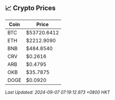 ## 📈 Crypto Prices

| Coin | Price |
| ---- | ----- |
| BTC | $53720.6412 |
| ETH | $2212.9090 |
| BNB | $484.8540 |
| CRV | $0.2616 |
| ARB | $0.4795 |
| OKB | $35.7875 |
| DOGE | $0.0920 |

_Last Updated: 2024-09-07 07:19:12.973 +0800 HKT_